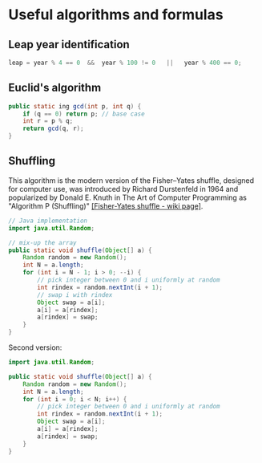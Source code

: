 ﻿# Useful algorithms and formulas

## Leap year identification

```C
leap = year % 4 == 0  &&  year % 100 != 0   ||   year % 400 == 0; 
```

## Euclid's algorithm

```Java
public static ing gcd(int p, int q) {
	if (q == 0) return p; // base case
	int r = p % q;
	return gcd(q, r);
}
```

## Shuffling

This algorithm is the modern version of the Fisher–Yates shuffle, designed for computer use, was introduced by Richard Durstenfeld in 1964 and popularized by Donald E. Knuth in The Art of Computer Programming as "Algorithm P (Shuffling)" [[Fisher-Yates shuffle - wiki page]](https://www.wikiwand.com/en/Fisher%E2%80%93Yates_shuffle).

```Java
// Java implementation
import java.util.Random;

// mix-up the array
public static void shuffle(Object[] a) {
    Random random = new Random();
    int N = a.length;
    for (int i = N - 1; i > 0; --i) {
        // pick integer between 0 and i uniformly at random
        int rindex = random.nextInt(i + 1);
        // swap i with rindex
        Object swap = a[i];
		a[i] = a[rindex];
		a[rindex] = swap;
    }
}
```

Second version:

```Java
import java.util.Random;

public static void shuffle(Object[] a) {
    Random random = new Random();
    int N = a.length;
    for (int i = 0; i < N; i++) {
        // pick integer between 0 and i uniformly at random
        int rindex = random.nextInt(i + 1);
        Object swap = a[i];
		a[i] = a[rindex];
		a[rindex] = swap;
    }
}
```
